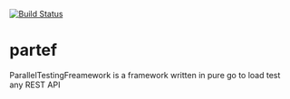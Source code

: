 [![Build Status](https://travis-ci.org/rcshubhadeep/partef.svg?branch=master)](https://travis-ci.org/rcshubhadeep/partef)
# partef
ParallelTestingFreamework is a framework written in pure go to load test any REST API
